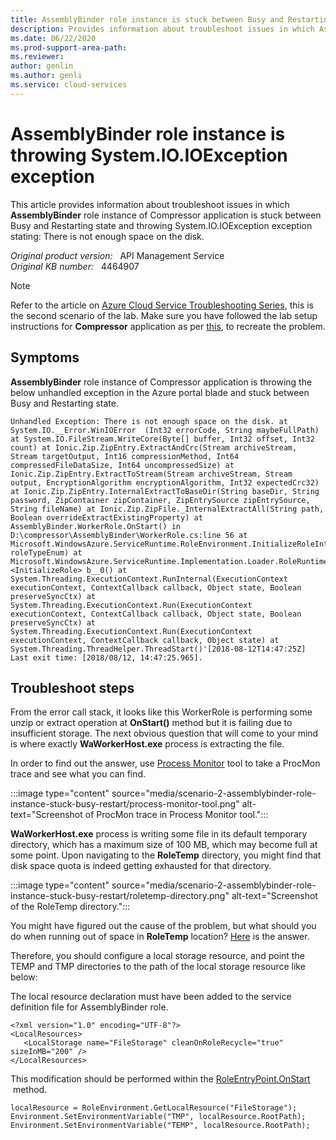 ```yaml
---
title: AssemblyBinder role instance is stuck between Busy and Restarting state
description: Provides information about troubleshoot issues in which AssemblyBinder role instance of Compressor application is stuck between Busy and Restarting state and throwing System.IO.IOException exception.
ms.date: 06/22/2020
ms.prod-support-area-path: 
ms.reviewer: 
author: genlin
ms.author: genli
ms.service: cloud-services
---
```

# AssemblyBinder role instance is throwing System.IO.IOException exception

This article provides information about troubleshoot issues in which **AssemblyBinder** role instance of Compressor application is stuck between Busy and Restarting state and throwing System.IO.IOException exception stating: There is not enough space on the disk.

_Original product version:_ &nbsp; API Management Service  
_Original KB number:_ &nbsp; 4464907

> [!NOTE]
> Refer to the article on [Azure Cloud Service Troubleshooting Series](https://support.microsoft.com/help/4466645), this is the second scenario of the lab. Make sure you have followed the lab setup instructions for **Compressor** application as per [this](https://github.com/prchanda/compressor), to recreate the problem.

## Symptoms

**AssemblyBinder** role instance of Compressor application is throwing the below unhandled exception in the Azure portal blade and stuck between Busy and Restarting state.

```
Unhandled Exception: There is not enough space on the disk. at System.IO.__Error.WinIOError  (Int32 errorCode, String maybeFullPath) at System.IO.FileStream.WriteCore(Byte[] buffer, Int32 offset, Int32 count) at Ionic.Zip.ZipEntry.ExtractAndCrc(Stream archiveStream, Stream targetOutput, Int16 compressionMethod, Int64 compressedFileDataSize, Int64 uncompressedSize) at Ionic.Zip.ZipEntry.ExtractToStream(Stream archiveStream, Stream output, EncryptionAlgorithm encryptionAlgorithm, Int32 expectedCrc32) at Ionic.Zip.ZipEntry.InternalExtractToBaseDir(String baseDir, String password, ZipContainer zipContainer, ZipEntrySource zipEntrySource, String fileName) at Ionic.Zip.ZipFile._InternalExtractAll(String path, Boolean overrideExtractExistingProperty) at AssemblyBinder.WorkerRole.OnStart() in D:\compressor\AssemblyBinder\WorkerRole.cs:line 56 at Microsoft.WindowsAzure.ServiceRuntime.RoleEnvironment.InitializeRoleInternal(RoleType roleTypeEnum) at Microsoft.WindowsAzure.ServiceRuntime.Implementation.Loader.RoleRuntimeBridge. <InitializeRole> b__0() at System.Threading.ExecutionContext.RunInternal(ExecutionContext executionContext, ContextCallback callback, Object state, Boolean preserveSyncCtx) at System.Threading.ExecutionContext.Run(ExecutionContext executionContext, ContextCallback callback, Object state, Boolean preserveSyncCtx) at System.Threading.ExecutionContext.Run(ExecutionContext executionContext, ContextCallback callback, Object state) at System.Threading.ThreadHelper.ThreadStart()'[2018-08-12T14:47:25Z] Last exit time: [2018/08/12, 14:47:25.965].
```

## Troubleshoot steps

From the error call stack, it looks like this WorkerRole is performing some unzip or extract operation at **OnStart()** method but it is failing due to insufficient storage. The next obvious question that will come to your mind is where exactly **WaWorkerHost.exe** process is extracting the file.

In order to find out the answer, use [Process Monitor](/sysinternals/downloads/procmon) tool to take a ProcMon trace and see what you can find.

:::image type="content" source="media/scenario-2-assemblybinder-role-instance-stuck-busy-restart/process-monitor-tool.png" alt-text="Screenshot of ProcMon trace in Process Monitor tool.":::

**WaWorkerHost.exe** process is writing some file in its default temporary directory, which has a maximum size of 100 MB, which may become full at some point. Upon navigating to the **RoleTemp** directory, you might find that disk space quota is indeed getting exhausted for that directory.

:::image type="content" source="media/scenario-2-assemblybinder-role-instance-stuck-busy-restart/roletemp-directory.png" alt-text="Screenshot of the RoleTemp directory.":::

You might have figured out the cause of the problem, but what should you do when running out of space in **RoleTemp** location? [Here](/azure/cloud-services/cloud-services-troubleshoot-default-temp-folder-size-too-small-web-worker-role) is the answer.

Therefore, you should configure a local storage resource, and point the TEMP and TMP directories to the path of the local storage resource like below:

The local resource declaration must have been added to the service definition file for AssemblyBinder role.

```
<?xml version="1.0" encoding="UTF-8"?>
<LocalResources>
   <LocalStorage name="FileStorage" cleanOnRoleRecycle="true" sizeInMB="200" />
</LocalResources>
```

This modification should be performed within the [RoleEntryPoint.OnStart](/previous-versions/azure/reference/ee772851(v=azure.100)?redirectedfrom=MSDN)  method.

```
localResource = RoleEnvironment.GetLocalResource("FileStorage");
Environment.SetEnvironmentVariable("TMP", localResource.RootPath);
Environment.SetEnvironmentVariable("TEMP", localResource.RootPath);
```
